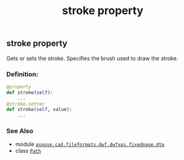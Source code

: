 ﻿---
title: stroke property
second_title: Aspose.CAD for Python via .NET API References
description: 
type: docs
weight: 220
url: /python-net/aspose.cad.fileformats.dwf.dwfxps.fixedpage.dto/path/stroke/
is_root: false
---

## stroke property


Gets or sets the stroke.
Specifies the brush used to draw the stroke.
### Definition:
```python
@property
def stroke(self):
    ...
@stroke.setter
def stroke(self, value):
    ...
```

### See Also
* module [`aspose.cad.fileformats.dwf.dwfxps.fixedpage.dto`](../../)
* class [`Path`](/cad/python-net/aspose.cad.fileformats.dwf.dwfxps.fixedpage.dto/path)
